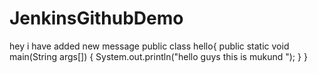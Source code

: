 # JenkinsGithubDemo

hey i have added new message 
public class hello{
public static void main(String args[])
{
System.out.println("hello guys this is mukund ");
}
}
